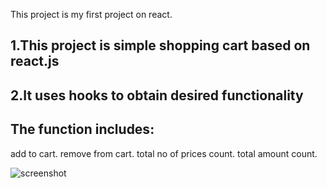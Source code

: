 This project is my first project on react.

## 1.This project is simple shopping cart based on react.js
## 2.It uses hooks to obtain desired functionality

## The function includes:
add to cart.
remove from cart.
total no of prices count.
total amount count.


![screenshot](https://github.com/kandelsanjay1111/shopping-cart_react/blob/main/public/images/Screenshot%20(2).png)
